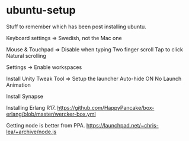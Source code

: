 ubuntu-setup
============

Stuff to remember which has been post installing ubuntu.

Keyboard settings => Swedish, not the Mac one

Mouse & Touchpad =>
  Disable when typing
  Two finger scroll
  Tap to click
  Natural scrolling

Settings ->
  Enable workspaces
  
Install Unity Tweak Tool =>
  Setup the launcher
    Auto-hide ON
    No Launch Animation
    
Install Synapse

Installing Erlang R17.
https://github.com/HappyPancake/box-erlang/blob/master/wercker-box.yml

Getting node is better from PPA.
https://launchpad.net/~chris-lea/+archive/node.js

